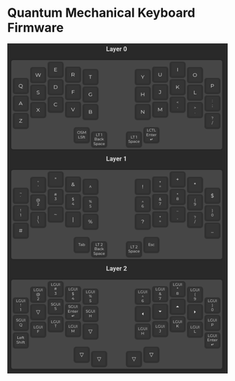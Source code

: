 # Quantum Mechanical Keyboard Firmware 


![Keymap Image](https://github.com/asherblooom/sweep/blob/master/keymap.png)


